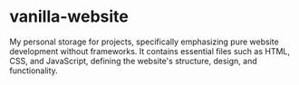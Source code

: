 # vanilla-website
My personal storage for projects, specifically emphasizing pure website development without frameworks. It contains essential files such as HTML, CSS, and JavaScript, defining the website's structure, design, and functionality.
